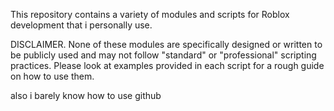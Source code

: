 This repository contains a variety of modules and scripts for Roblox development that i personally use.

DISCLAIMER. None of these modules are specifically designed or written to be publicly used and may not follow "standard" or "professional" scripting practices. Please look at examples provided in each script for a rough guide on how to use them.

also i barely know how to use github
